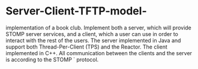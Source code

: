 # Server-Client-TFTP-model-
implementation of a book club. 
Implement both a server, which will provide STOMP server services, and a client, 
which a user can use in order to interact with the rest of the users. 
The server implemented in Java and support both Thread-Per-Client (TPS) and the Reactor. 
The client implemented in C++. 
All communication between the clients and the server is according to the STOMP ` protocol.
